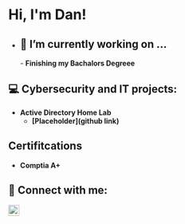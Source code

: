 <h1>Hi, I'm Dan! <br/><a </a></h1>


- <h2>🔭 I’m currently working on ...</h2>
  - <b>Finishing my Bachalors Degreee

<h2>💻 Cybersecurity and IT projects: </h2>

- <b>Active Directory Home Lab</b>
  - [Placeholder](github link)

<h2> Certifitcations </h2>

- <b>Comptia A+
<h2> 🤳 Connect with me:</h2>

[<img align="left" alt="JoshMadakor | LinkedIn" width="22px" src="https://cdn.jsdelivr.net/npm/simple-icons@v3/icons/linkedin.svg" />][linkedin]


[linkedin]: https://www.linkedin.com/in/daniil-volkov/


<!--Here are some ideas to get you started:

- 🔭 I’m currently working on ...
- 🌱 I’m currently learning ...
- 👯 I’m looking to collaborate on ...
- 🤔 I’m looking for help with ...
- 💬 Ask me about ...
- 📫 How to reach me: ...
- 😄 Pronouns: ...
- ⚡ Fun fact: ...
-->
